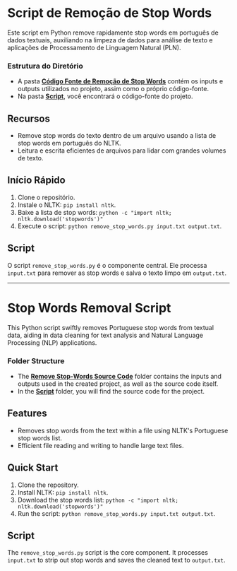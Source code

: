 # Script de Remoção de Stop Words

Este script em Python remove rapidamente stop words em português de dados textuais, auxiliando na limpeza de dados para análise de texto e aplicações de Processamento de Linguagem Natural (PLN).

### Estrutura do Diretório

- A pasta **[Código Fonte de Remoção de Stop Words](./remove-stopwords-sorce-code/)** contém os inputs e outputs utilizados no projeto, assim como o próprio código-fonte.
- Na pasta **[Script](./remove-stopwords-sorce-code/script/)**, você encontrará o código-fonte do projeto.

## Recursos

- Remove stop words do texto dentro de um arquivo usando a lista de stop words em português do NLTK.
- Leitura e escrita eficientes de arquivos para lidar com grandes volumes de texto.

## Início Rápido

1. Clone o repositório.
2. Instale o NLTK: `pip install nltk`.
3. Baixe a lista de stop words: `python -c "import nltk; nltk.download('stopwords')"`
4. Execute o script: `python remove_stop_words.py input.txt output.txt`.

## Script

O script `remove_stop_words.py` é o componente central. Ele processa `input.txt` para remover as stop words e salva o texto limpo em `output.txt`.

***

# Stop Words Removal Script

This Python script swiftly removes Portuguese stop words from textual data, aiding in data cleaning for text analysis and Natural Language Processing (NLP) applications.

### Folder Structure

- The **[Remove Stop-Words Source Code](./remove-stopwords-sorce-code/)** folder contains the inputs and outputs used in the created project, as well as the source code itself.
- In the **[Script](./remove-stopwords-sorce-code/script/)** folder, you will find the source code for the project.

## Features

- Removes stop words from the text within a file using NLTK's Portuguese stop words list.
- Efficient file reading and writing to handle large text files.

## Quick Start

1. Clone the repository.
2. Install NLTK: `pip install nltk`.
3. Download the stop words list: `python -c "import nltk; nltk.download('stopwords')"`
4. Run the script: `python remove_stop_words.py input.txt output.txt`.

## Script

The `remove_stop_words.py` script is the core component. It processes `input.txt` to strip out stop words and saves the cleaned text to `output.txt`.